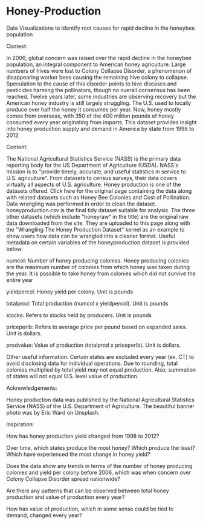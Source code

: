 # Honey-Production
Data Visualizations to identify root causes for rapid decline in the honeybee population

Context:

In 2006, global concern was raised over the rapid decline in the honeybee population, an integral component to American honey agriculture. Large numbers of hives were lost to Colony Collapse Disorder, a phenomenon of disappearing worker bees causing the remaining hive colony to collapse. Speculation to the cause of this disorder points to hive diseases and pesticides harming the pollinators, though no overall consensus has been reached. Twelve years later, some industries are observing recovery but the American honey industry is still largely struggling. The U.S. used to locally produce over half the honey it consumes per year. Now, honey mostly comes from overseas, with 350 of the 400 million pounds of honey consumed every year originating from imports. This dataset provides insight into honey production supply and demand in America by state from 1998 to 2012.

Content:

The National Agricultural Statistics Service (NASS) is the primary data reporting body for the US Department of Agriculture (USDA). NASS's mission is to "provide timely, accurate, and useful statistics in service to U.S. agriculture". From datasets to census surveys, their data covers virtually all aspects of U.S. agriculture. Honey production is one of the datasets offered. Click here for the original page containing the data along with related datasets such as Honey Bee Colonies and Cost of Pollination. Data wrangling was performed in order to clean the dataset. honeyproduction.csv is the final tidy dataset suitable for analysis. The three other datasets (which include "honeyraw" in the title) are the original raw data downloaded from the site. They are uploaded to this page along with the "Wrangling The Honey Production Dataset" kernel as an example to show users how data can be wrangled into a cleaner format. Useful metadata on certain variables of the honeyproduction dataset is provided below:

numcol: Number of honey producing colonies. Honey producing colonies are the maximum number of colonies from which honey was taken during the year. It is possible to take honey from colonies which did not survive the entire year

yieldpercol: Honey yield per colony. Unit is pounds

totalprod: Total production (numcol x yieldpercol). Unit is pounds

stocks: Refers to stocks held by producers. Unit is pounds

priceperlb: Refers to average price per pound based on expanded sales. Unit is dollars.

prodvalue: Value of production (totalprod x priceperlb). Unit is dollars.

Other useful information: Certain states are excluded every year (ex. CT) to avoid disclosing data for individual operations. Due to rounding, total colonies multiplied by total yield may not equal production. Also, summation of states will not equal U.S. level value of production.

Acknowledgements:

Honey production data was published by the National Agricultural Statistics Service (NASS) of the U.S. Department of Agriculture. The beautiful banner photo was by Eric Ward on Unsplash.

Inspiration:

How has honey production yield changed from 1998 to 2012?

Over time, which states produce the most honey? Which produce the least? Which have experienced the most change in honey yield?

Does the data show any trends in terms of the number of honey producing colonies and yield per colony before 2006, which was when concern over Colony Collapse Disorder spread nationwide?

Are there any patterns that can be observed between total honey production and value of production every year?

How has value of production, which in some sense could be tied to demand, changed every year?
